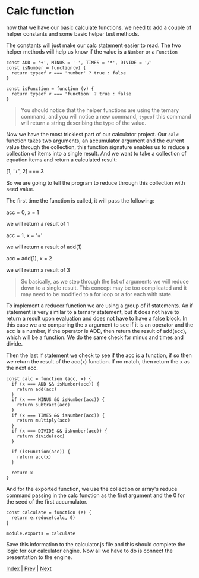 # Calc function

now that we have our basic calculate functions, we need to add a couple of helper constants and some basic helper test methods.

The constants will just make our calc statement easier to read. The two helper methods will help us know if the value is a `Number` or a `Function`


```
const ADD = '+', MINUS = '-', TIMES = '*', DIVIDE = '/'
const isNumber = function(v) {
  return typeof v === 'number' ? true : false
}

const isFunction = function (v) {
  return typeof v === 'function' ? true : false
}
```

> You should notice that the helper functions are using the ternary command, and you will notice a new command, `typeof` this command will return a string describing the type of the value.

Now we have the most trickiest part of our calculator project. Our `calc` function takes two arguments, an accumulator argument and the current value through the collection, this function signature enables us to reduce a collection of items into a single result. And we want to take a collection of equation items and return a calculated result:

[1, '+', 2] === 3

So we are going to tell the program to reduce through this collection with seed value.

The first time the function is called, it will pass the following:

acc = 0, x = 1

we will return a result of 1

acc = 1, x = '+'

we will return a result of add(1)

acc = add(1), x = 2

we will return a result of 3

> So basically, as we step through the list of arguments we will reduce down to a single result. This concept may be too complicated and it may need to be modified to a for loop or a for each with state.

To implement a reducer function we are using a group of if statements. An if statement is very similar to a ternary statement, but it does not have to return a result upon evaluation and does not have to have a false block. In this case we are comparing the x argument to see if it is an operator and the acc is a number, if the operator is ADD, then return the result of add(acc), which will be a function. We do the same check for minus and times and divide.

Then the last if statement we check to see if the acc is a function, if so then we return the result of the acc(x) function. If no match, then return the x as the next acc.

```
const calc = function (acc, x) {
  if (x === ADD && isNumber(acc)) {
    return add(acc)
  }
  if (x === MINUS && isNumber(acc)) {
    return subtract(acc)
  }
  if (x === TIMES && isNumber(acc)) {
    return multiply(acc)
  }
  if (x === DIVIDE && isNumber(acc)) {
    return divide(acc)
  }

  if (isFunction(acc)) {
    return acc(x)
  }

  return x
}
```

And for the exported function, we use the collection or array's reduce command passing in the calc function as the first argument and the 0 for the seed of the first accumulator.

```
const calculate = function (e) {
  return e.reduce(calc, 0)
}

module.exports = calculate

```

Save this information to the calculator.js file and this should complete the logic for our calculator engine. Now all we have to do is connect the presentation to the engine.

[Index](.) | [Prev](3) | [Next](5)
